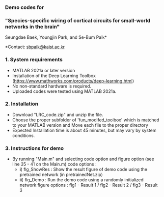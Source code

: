 ### Demo codes for
### "Species-specific wiring of cortical circuits for small-world networks in the brain" </br>

Seungdae Baek, Youngjin Park, and Se-Bum Paik*

*Contact: sbpaik@kaist.ac.kr

### 1. System requirements
- MATLAB 2021a or later version
- Installation of the Deep Learning Toolbox (https://www.mathworks.com/products/deep-learning.html)
- No non-standard hardware is required.
- Uploaded codes were tested using MATLAB 2021a.

### 2. Installation
- Download "LRC_code.zip" and unzip the file.
- Choose the proper subfolder of 'fun_modifed_toolbox' which is matched to your MATLAB version and
  Move each file to the proper directory
- Expected Installation time is about 45 minutes, but may vary by system conditions.
 
### 3. Instructions for demo
- By running "Main.m" and selecting code option and figure option (see line 35 - 41 on the Main.m)
  code options :
  - i) flg_ShowRes : Show the result figure of demo code using the pretrained network (in pretrainedNet.zip)
  - ii) flg_Demo : Run the demo code using a randomly initialized network 
      figure options : flg1 - Result 1 / flg2 - Result 2 / flg3 - Result 3 
